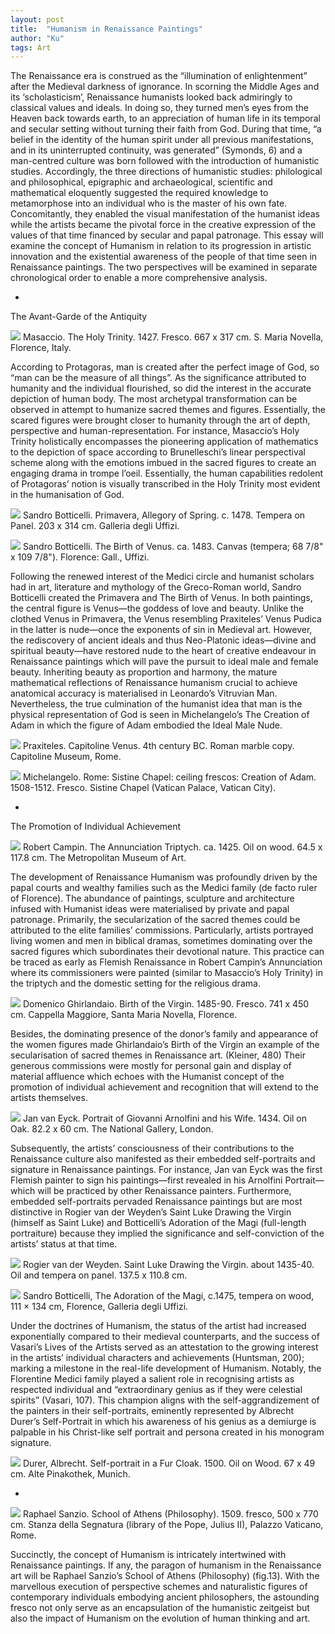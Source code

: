 ```yaml
---
layout: post
title:  "Humanism in Renaissance Paintings"
author: "Ku"
tags: Art
---
```

The Renaissance era is construed as the “illumination of enlightenment” after the Medieval darkness of ignorance. In scorning the Middle Ages and its ‘scholasticism’, Renaissance humanists looked back admiringly to classical values and ideals. In doing so, they turned men’s eyes from the Heaven back towards earth, to an appreciation of human life in its temporal and secular setting without turning their faith from God. During that time, “a belief in the identity of the human spirit under all previous manifestations, and in its uninterrupted continuity, was generated” (Symonds, 6) and a man-centred culture was born followed with the introduction of humanistic studies. Accordingly, the three directions of humanistic studies: philological and philosophical, epigraphic and archaeological, scientific and mathematical eloquently suggested the required knowledge to metamorphose into an individual who is the master of his own fate. Concomitantly, they enabled the visual manifestation of the humanist ideas while the artists became the pivotal force in the creative expression of the values of that time financed by secular and papal patronage. This essay will examine the concept of Humanism in relation to its progression in artistic innovation and the existential awareness of the people of that time seen in Renaissance paintings. The two perspectives will be examined in separate chronological order to enable a more comprehensive analysis.

-

The Avant-Garde of the Antiquity

<img src="https://upload.wikimedia.org/wikipedia/commons/d/d2/Masaccio%2C_trinit%C3%A0.jpg">
Masaccio. The Holy Trinity. 1427. Fresco. 667 x 317 cm. S. Maria Novella, Florence, Italy.

According to Protagoras, man is created after the perfect image of God, so “man can be the measure of all things”. As the significance attributed to humanity and the individual flourished, so did the interest in the accurate depiction of human body. The most archetypal transformation can be observed in attempt to humanize sacred themes and figures. Essentially, the scared figures were brought closer to humanity through the art of depth, perspective and human-representation. For instance, Masaccio’s Holy Trinity holistically encompasses the pioneering application of mathematics to the depiction of space according to Brunelleschi’s linear perspectival scheme along with the emotions imbued in the sacred figures to create an engaging drama in trompe l’oeil. Essentially, the human capabilities redolent of Protagoras’ notion is visually transcribed in the Holy Trinity most evident in the humanisation of God.

<img src="https://www.artandobject.com/sites/default/files/styles/gallery_item/public/botticelli-primavera-edited.jpg?itok=WyBNHzwm"> Sandro Botticelli. Primavera, Allegory of Spring. c. 1478. Tempera on Panel. 203 x 314 cm. Galleria degli Uffizi.

<img src="https://upload.wikimedia.org/wikipedia/commons/thumb/0/0b/Sandro_Botticelli_-_La_nascita_di_Venere_-_Google_Art_Project_-_edited.jpg/1200px-Sandro_Botticelli_-_La_nascita_di_Venere_-_Google_Art_Project_-_edited.jpg"> Sandro Botticelli. The Birth of Venus. ca. 1483. Canvas (tempera; 68 7/8" x 109 7/8"). Florence: Gall., Uffizi. 

Following the renewed interest of the Medici circle and humanist scholars had in art, literature and mythology of the Greco-Roman world, Sandro Botticelli created the Primavera and The Birth of Venus. In both paintings, the central figure is Venus—the goddess of love and beauty. Unlike the clothed Venus in Primavera, the Venus resembling Praxiteles’ Venus Pudica in the latter is nude—once the exponents of sin in Medieval art. However, the rediscovery of ancient ideals and thus Neo-Platonic ideas—divine and spiritual beauty—have restored nude to the heart of creative endeavour in Renaissance paintings which will pave the pursuit to ideal male and female beauty. Inheriting beauty as proportion and harmony, the mature mathematical reflections of Renaissance humanism crucial to achieve anatomical accuracy is materialised in Leonardo’s Vitruvian Man. Nevertheless, the true culmination of the humanist idea that man is the physical representation of God is seen in Michelangelo’s The Creation of Adam in which the figure of Adam embodied the Ideal Male Nude.

<img src="https://lh3.ggpht.com/V3Mpnr1Z6kzu9lIHHULzaY_dh5XVK3bhotxrwFzha4eQPEs655T4xUF3aQ=s1200"> Praxiteles. Capitoline Venus. 4th century BC. Roman marble copy. Capitoline Museum, Rome.

<img src="https://upload.wikimedia.org/wikipedia/commons/5/5b/Michelangelo_-_Creation_of_Adam_%28cropped%29.jpg"> Michelangelo. Rome: Sistine Chapel: ceiling frescos: Creation of Adam. 1508-1512. Fresco. Sistine Chapel (Vatican Palace, Vatican City).

-

The Promotion of Individual Achievement

<img src="https://images.metmuseum.org/CRDImages/cl/original/DP273206.jpg"> Robert Campin. The Annunciation Triptych. ca. 1425. Oil on wood. 64.5 x 117.8 cm. The Metropolitan Museum of Art.

The development of Renaissance Humanism was profoundly driven by the papal courts and wealthy families such as the Medici family (de facto ruler of Florence). The abundance of paintings, sculpture and architecture infused with Humanist ideas were materialised by private and papal patronage. Primarily, the secularization of the sacred themes could be attributed to the elite families’ commissions. Particularly, artists portrayed living women and men in biblical dramas, sometimes dominating over the sacred figures which subordinates their devotional nature. This practice can be traced as early as Flemish Renaissance in Robert Campin’s Annunciation where its commissioners were painted (similar to Masaccio’s Holy Trinity) in the triptych and the domestic setting for the religious drama. 

<img src="https://cdn.britannica.com/10/11510-050-B8F014D3/Birth-of-the-Virgin-Domenico-Ghirlandaio-Santa.jpg"> Domenico Ghirlandaio. Birth of the Virgin. 1485-90. Fresco. 741 x 450 cm.   Cappella Maggiore, Santa Maria Novella, Florence.

Besides, the dominating presence of the donor’s family and appearance of the women figures made Ghirlandaio’s Birth of the Virgin an example of the secularisation of sacred themes in Renaissance art. (Kleiner, 480) Their generous commissions were mostly for personal gain and display of material affluence which echoes with the Humanist concept of the promotion of individual achievement and recognition that will extend to the artists themselves.

<img src="https://upload.wikimedia.org/wikipedia/commons/3/33/Van_Eyck_-_Arnolfini_Portrait.jpg">  Jan van Eyck. Portrait of Giovanni Arnolfini and his Wife. 1434. Oil on Oak. 82.2 x 60 cm. The National Gallery, London.

Subsequently, the artists’ consciousness of their contributions to the Renaissance culture also manifested as their embedded self-portraits and signature in Renaissance paintings. For instance, Jan van Eyck was the first Flemish painter to sign his paintings—first revealed in his Arnolfini Portrait—which will be practiced by other Renaissance painters. Furthermore, embedded self-portraits pervaded Renaissance paintings but are most distinctive in Rogier van der Weyden’s Saint Luke Drawing the Virgin (himself as Saint Luke) and Botticelli’s Adoration of the Magi (full-length portraiture) because they implied the significance and self-conviction of the artists’ status at that time. 

<img src="https://upload.wikimedia.org/wikipedia/commons/9/9e/Saint_Luke_Drawing_the_Virgin_MFA_Boston.jpg"> Rogier van der Weyden. Saint Luke Drawing the Virgin. about 1435-40. Oil and tempera on panel. 137.5 x 110.8 cm.

<img src="https://upload.wikimedia.org/wikipedia/commons/thumb/9/9d/Botticelli_-_Adoration_of_the_Magi_%28Zanobi_Altar%29_-_Uffizi.jpg/350px-Botticelli_-_Adoration_of_the_Magi_%28Zanobi_Altar%29_-_Uffizi.jpg"> Sandro Botticelli, The Adoration of the Magi, c.1475, tempera on wood, 111 × 134 cm, Florence, Galleria degli Uffizi.

Under the doctrines of Humanism, the status of the artist had increased exponentially compared to their medieval counterparts, and the success of Vasari’s Lives of the Artists served as an attestation to the growing interest in the artists’ individual characters and achievements (Huntsman, 200); marking a milestone in the real-life development of Humanism. Notably, the Florentine Medici family played a salient role in recognising artists as respected individual and “extraordinary genius as if they were celestial spirits” (Vasari, 107). This champion aligns with the self-aggrandizement of the painters in their self-portraits, eminently represented by Albrecht Durer’s Self-Portrait in which his awareness of his genius as a demiurge is palpable in his Christ-like self portrait and persona created in his monogram signature.

<img src="https://upload.wikimedia.org/wikipedia/commons/thumb/d/dc/Albrecht_D%C3%BCrer_-_1500_self-portrait_%28High_resolution_and_detail%29.jpg/300px-Albrecht_D%C3%BCrer_-_1500_self-portrait_%28High_resolution_and_detail%29.jpg"> Durer, Albrecht. Self-portrait in a Fur Cloak. 1500. Oil on Wood. 67 x 49 cm. Alte Pinakothek, Munich.

-

<img src="https://mymodernmet.com/wp/wp-content/uploads/2018/08/school-of-athens-raphael-thumbnail.jpg"> Raphael Sanzio. School of Athens (Philosophy). 1509. fresco, 500 x 770 cm. Stanza della Segnatura (library of the Pope, Julius II), Palazzo Vaticano, Rome. 

Succinctly, the concept of Humanism is intricately intertwined with Renaissance paintings. If any, the paragon of humanism in the Renaissance art will be Raphael Sanzio’s School of Athens (Philosophy) (fig.13). With the marvellous execution of perspective schemes and naturalistic figures of contemporary individuals embodying ancient philosophers, the astounding fresco not only serve as an encapsulation of the humanistic zeitgeist but also the impact of Humanism on the evolution of human thinking and art.

